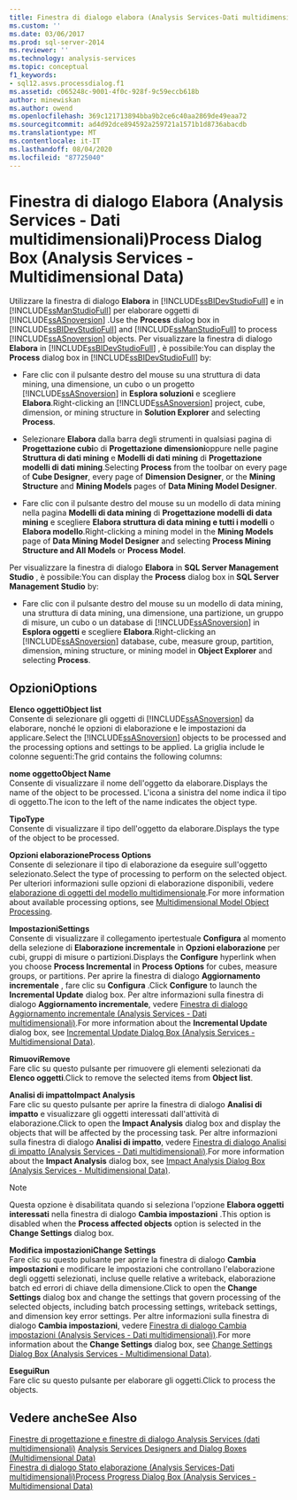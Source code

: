 ```yaml
---
title: Finestra di dialogo elabora (Analysis Services-Dati multidimensionali) | Microsoft Docs
ms.custom: ''
ms.date: 03/06/2017
ms.prod: sql-server-2014
ms.reviewer: ''
ms.technology: analysis-services
ms.topic: conceptual
f1_keywords:
- sql12.asvs.processdialog.f1
ms.assetid: c065248c-9001-4f0c-928f-9c59eccb618b
author: minewiskan
ms.author: owend
ms.openlocfilehash: 369c121713894bba9b2ce6c40aa2869de49eaa72
ms.sourcegitcommit: ad4d92dce894592a259721a1571b1d8736abacdb
ms.translationtype: MT
ms.contentlocale: it-IT
ms.lasthandoff: 08/04/2020
ms.locfileid: "87725040"
---
```

# <a name="process-dialog-box-analysis-services---multidimensional-data"></a><span data-ttu-id="ca609-102">Finestra di dialogo Elabora (Analysis Services - Dati multidimensionali)</span><span class="sxs-lookup"><span data-stu-id="ca609-102">Process Dialog Box (Analysis Services - Multidimensional Data)</span></span>
  <span data-ttu-id="ca609-103">Utilizzare la finestra di dialogo **Elabora** in [!INCLUDE[ssBIDevStudioFull](../includes/ssbidevstudiofull-md.md)] e in [!INCLUDE[ssManStudioFull](../includes/ssmanstudiofull-md.md)] per elaborare oggetti di [!INCLUDE[ssASnoversion](../includes/ssasnoversion-md.md)] .</span><span class="sxs-lookup"><span data-stu-id="ca609-103">Use the **Process** dialog box in [!INCLUDE[ssBIDevStudioFull](../includes/ssbidevstudiofull-md.md)] and [!INCLUDE[ssManStudioFull](../includes/ssmanstudiofull-md.md)] to process [!INCLUDE[ssASnoversion](../includes/ssasnoversion-md.md)] objects.</span></span> <span data-ttu-id="ca609-104">Per visualizzare la finestra di dialogo **Elabora** in [!INCLUDE[ssBIDevStudioFull](../includes/ssbidevstudiofull-md.md)] , è possibile:</span><span class="sxs-lookup"><span data-stu-id="ca609-104">You can display the **Process** dialog box in [!INCLUDE[ssBIDevStudioFull](../includes/ssbidevstudiofull-md.md)] by:</span></span>  
  
-   <span data-ttu-id="ca609-105">Fare clic con il pulsante destro del mouse su una struttura di data mining, una dimensione, un cubo o un progetto [!INCLUDE[ssASnoversion](../includes/ssasnoversion-md.md)] in **Esplora soluzioni** e scegliere **Elabora**.</span><span class="sxs-lookup"><span data-stu-id="ca609-105">Right-clicking an [!INCLUDE[ssASnoversion](../includes/ssasnoversion-md.md)] project, cube, dimension, or mining structure in **Solution Explorer** and selecting **Process**.</span></span>  
  
-   <span data-ttu-id="ca609-106">Selezionare **Elabora** dalla barra degli strumenti in qualsiasi pagina di **Progettazione cubi**o di **Progettazione dimensioni**oppure nelle pagine **Struttura di dati mining** e **Modelli di dati mining** di **Progettazione modelli di dati mining**.</span><span class="sxs-lookup"><span data-stu-id="ca609-106">Selecting **Process** from the toolbar on every page of **Cube Designer**, every page of **Dimension Designer**, or the **Mining Structure** and **Mining Models** pages of **Data Mining Model Designer**.</span></span>  
  
-   <span data-ttu-id="ca609-107">Fare clic con il pulsante destro del mouse su un modello di data mining nella pagina **Modelli di data mining** di **Progettazione modelli di data mining** e scegliere **Elabora struttura di data mining e tutti i modelli** o **Elabora modello**.</span><span class="sxs-lookup"><span data-stu-id="ca609-107">Right-clicking a mining model in the **Mining Models** page of **Data Mining Model Designer** and selecting **Process Mining Structure and All Models** or **Process Model**.</span></span>  
  
 <span data-ttu-id="ca609-108">Per visualizzare la finestra di dialogo **Elabora** in **SQL Server Management Studio** , è possibile:</span><span class="sxs-lookup"><span data-stu-id="ca609-108">You can display the **Process** dialog box in **SQL Server Management Studio** by:</span></span>  
  
-   <span data-ttu-id="ca609-109">Fare clic con il pulsante destro del mouse su un modello di data mining, una struttura di data mining, una dimensione, una partizione, un gruppo di misure, un cubo o un database di [!INCLUDE[ssASnoversion](../includes/ssasnoversion-md.md)] in **Esplora oggetti** e scegliere **Elabora**.</span><span class="sxs-lookup"><span data-stu-id="ca609-109">Right-clicking an [!INCLUDE[ssASnoversion](../includes/ssasnoversion-md.md)] database, cube, measure group, partition, dimension, mining structure, or mining model in **Object Explorer** and selecting **Process**.</span></span>  
  
## <a name="options"></a><span data-ttu-id="ca609-110">Opzioni</span><span class="sxs-lookup"><span data-stu-id="ca609-110">Options</span></span>  
 <span data-ttu-id="ca609-111">**Elenco oggetti**</span><span class="sxs-lookup"><span data-stu-id="ca609-111">**Object list**</span></span>  
 <span data-ttu-id="ca609-112">Consente di selezionare gli oggetti di [!INCLUDE[ssASnoversion](../includes/ssasnoversion-md.md)] da elaborare, nonché le opzioni di elaborazione e le impostazioni da applicare.</span><span class="sxs-lookup"><span data-stu-id="ca609-112">Select the [!INCLUDE[ssASnoversion](../includes/ssasnoversion-md.md)] objects to be processed and the processing options and settings to be applied.</span></span> <span data-ttu-id="ca609-113">La griglia include le colonne seguenti:</span><span class="sxs-lookup"><span data-stu-id="ca609-113">The grid contains the following columns:</span></span>  
  
 <span data-ttu-id="ca609-114">**nome oggetto**</span><span class="sxs-lookup"><span data-stu-id="ca609-114">**Object Name**</span></span>  
 <span data-ttu-id="ca609-115">Consente di visualizzare il nome dell'oggetto da elaborare.</span><span class="sxs-lookup"><span data-stu-id="ca609-115">Displays the name of the object to be processed.</span></span> <span data-ttu-id="ca609-116">L'icona a sinistra del nome indica il tipo di oggetto.</span><span class="sxs-lookup"><span data-stu-id="ca609-116">The icon to the left of the name indicates the object type.</span></span>  
  
 <span data-ttu-id="ca609-117">**Tipo**</span><span class="sxs-lookup"><span data-stu-id="ca609-117">**Type**</span></span>  
 <span data-ttu-id="ca609-118">Consente di visualizzare il tipo dell'oggetto da elaborare.</span><span class="sxs-lookup"><span data-stu-id="ca609-118">Displays the type of the object to be processed.</span></span>  
  
 <span data-ttu-id="ca609-119">**Opzioni elaborazione**</span><span class="sxs-lookup"><span data-stu-id="ca609-119">**Process Options**</span></span>  
 <span data-ttu-id="ca609-120">Consente di selezionare il tipo di elaborazione da eseguire sull'oggetto selezionato.</span><span class="sxs-lookup"><span data-stu-id="ca609-120">Select the type of processing to perform on the selected object.</span></span> <span data-ttu-id="ca609-121">Per ulteriori informazioni sulle opzioni di elaborazione disponibili, vedere [elaborazione di oggetti del modello multidimensionale](multidimensional-models/processing-a-multidimensional-model-analysis-services.md).</span><span class="sxs-lookup"><span data-stu-id="ca609-121">For more information about available processing options, see [Multidimensional Model Object Processing](multidimensional-models/processing-a-multidimensional-model-analysis-services.md).</span></span>  
  
 <span data-ttu-id="ca609-122">**Impostazioni**</span><span class="sxs-lookup"><span data-stu-id="ca609-122">**Settings**</span></span>  
 <span data-ttu-id="ca609-123">Consente di visualizzare il collegamento ipertestuale **Configura** al momento della selezione di **Elaborazione incrementale** in **Opzioni elaborazione** per cubi, gruppi di misure o partizioni.</span><span class="sxs-lookup"><span data-stu-id="ca609-123">Displays the **Configure** hyperlink when you choose **Process Incremental** in **Process Options** for cubes, measure groups, or partitions.</span></span> <span data-ttu-id="ca609-124">Per aprire la finestra di dialogo **Aggiornamento incrementale** , fare clic su **Configura** .</span><span class="sxs-lookup"><span data-stu-id="ca609-124">Click **Configure** to launch the **Incremental Update** dialog box.</span></span> <span data-ttu-id="ca609-125">Per altre informazioni sulla finestra di dialogo **Aggiornamento incrementale**, vedere [Finestra di dialogo Aggiornamento incrementale &#40;Analysis Services - Dati multidimensionali&#41;](incremental-update-dialog-box-analysis-services-multidimensional-data.md).</span><span class="sxs-lookup"><span data-stu-id="ca609-125">For more information about the **Incremental Update** dialog box, see [Incremental Update Dialog Box &#40;Analysis Services - Multidimensional Data&#41;](incremental-update-dialog-box-analysis-services-multidimensional-data.md).</span></span>  
  
 <span data-ttu-id="ca609-126">**Rimuovi**</span><span class="sxs-lookup"><span data-stu-id="ca609-126">**Remove**</span></span>  
 <span data-ttu-id="ca609-127">Fare clic su questo pulsante per rimuovere gli elementi selezionati da **Elenco oggetti**.</span><span class="sxs-lookup"><span data-stu-id="ca609-127">Click to remove the selected items from **Object list**.</span></span>  
  
 <span data-ttu-id="ca609-128">**Analisi di impatto**</span><span class="sxs-lookup"><span data-stu-id="ca609-128">**Impact Analysis**</span></span>  
 <span data-ttu-id="ca609-129">Fare clic su questo pulsante per aprire la finestra di dialogo **Analisi di impatto** e visualizzare gli oggetti interessati dall'attività di elaborazione.</span><span class="sxs-lookup"><span data-stu-id="ca609-129">Click to open the **Impact Analysis** dialog box and display the objects that will be affected by the processing task.</span></span> <span data-ttu-id="ca609-130">Per altre informazioni sulla finestra di dialogo **Analisi di impatto**, vedere [Finestra di dialogo Analisi di impatto &#40;Analysis Services - Dati multidimensionali&#41;](impact-analysis-dialog-box-analysis-services-multidimensional-data.md).</span><span class="sxs-lookup"><span data-stu-id="ca609-130">For more information about the **Impact Analysis** dialog box, see [Impact Analysis Dialog Box &#40;Analysis Services - Multidimensional Data&#41;](impact-analysis-dialog-box-analysis-services-multidimensional-data.md).</span></span>  
  
> [!NOTE]  
>  <span data-ttu-id="ca609-131">Questa opzione è disabilitata quando si seleziona l'opzione **Elabora oggetti interessati** nella finestra di dialogo **Cambia impostazioni** .</span><span class="sxs-lookup"><span data-stu-id="ca609-131">This option is disabled when the **Process affected objects** option is selected in the **Change Settings** dialog box.</span></span>  
  
 <span data-ttu-id="ca609-132">**Modifica impostazioni**</span><span class="sxs-lookup"><span data-stu-id="ca609-132">**Change Settings**</span></span>  
 <span data-ttu-id="ca609-133">Fare clic su questo pulsante per aprire la finestra di dialogo **Cambia impostazioni** e modificare le impostazioni che controllano l'elaborazione degli oggetti selezionati, incluse quelle relative a writeback, elaborazione batch ed errori di chiave della dimensione.</span><span class="sxs-lookup"><span data-stu-id="ca609-133">Click to open the **Change Settings** dialog box and change the settings that govern processing of the selected objects, including batch processing settings, writeback settings, and dimension key error settings.</span></span> <span data-ttu-id="ca609-134">Per altre informazioni sulla finestra di dialogo **Cambia impostazioni**, vedere [Finestra di dialogo Cambia impostazioni &#40;Analysis Services - Dati multidimensionali&#41;](change-settings-dialog-box-analysis-services-multidimensional-data.md).</span><span class="sxs-lookup"><span data-stu-id="ca609-134">For more information about the **Change Settings** dialog box, see [Change Settings Dialog Box &#40;Analysis Services - Multidimensional Data&#41;](change-settings-dialog-box-analysis-services-multidimensional-data.md).</span></span>  
  
 <span data-ttu-id="ca609-135">**Esegui**</span><span class="sxs-lookup"><span data-stu-id="ca609-135">**Run**</span></span>  
 <span data-ttu-id="ca609-136">Fare clic su questo pulsante per elaborare gli oggetti.</span><span class="sxs-lookup"><span data-stu-id="ca609-136">Click to process the objects.</span></span>  
  
## <a name="see-also"></a><span data-ttu-id="ca609-137">Vedere anche</span><span class="sxs-lookup"><span data-stu-id="ca609-137">See Also</span></span>  
 <span data-ttu-id="ca609-138">[Finestre di progettazione e finestre di dialogo Analysis Services &#40;dati multidimensionali&#41;](analysis-services-designers-and-dialog-boxes-multidimensional-data.md) </span><span class="sxs-lookup"><span data-stu-id="ca609-138">[Analysis Services Designers and Dialog Boxes &#40;Multidimensional Data&#41;](analysis-services-designers-and-dialog-boxes-multidimensional-data.md) </span></span>  
 [<span data-ttu-id="ca609-139">Finestra di dialogo Stato elaborazione &#40;Analysis Services-Dati multidimensionali&#41;</span><span class="sxs-lookup"><span data-stu-id="ca609-139">Process Progress Dialog Box &#40;Analysis Services - Multidimensional Data&#41;</span></span>](process-progress-dialog-box-analysis-services-multidimensional-data.md)  
  
  
